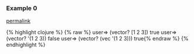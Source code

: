 ### Example 0
[permalink](#example-0)

{% highlight clojure %}
{% raw %}
user=> (vector? [1 2 3])
true
user=> (vector? '(1 2 3))
false
user=> (vector? (vec '(1 2 3)))
true{% endraw %}
{% endhighlight %}


